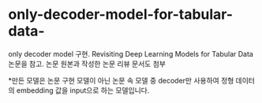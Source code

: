 # only-decoder-model-for-tabular-data-
 only decoder model 구현. Revisiting Deep Learning Models for Tabular Data 논문을 참고. 논문 원본과 작성한 논문 리뷰 문서도 첨부

*만든 모델은 논문 구현 모델이 아닌 논문 속 모델 중 decoder만 사용하여 정형 데이터의 embedding 값을 input으로 하는 모델입니다. 

